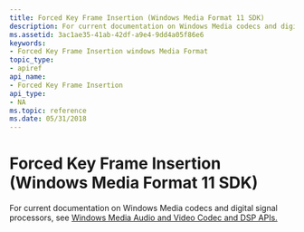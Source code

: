 ```yaml
---
title: Forced Key Frame Insertion (Windows Media Format 11 SDK)
description: For current documentation on Windows Media codecs and digital signal processors, see Windows Media Audio and Video Codec and DSP APIs.
ms.assetid: 3ac1ae35-41ab-42df-a9e4-9dd4a05f86e6
keywords:
- Forced Key Frame Insertion windows Media Format
topic_type:
- apiref
api_name:
- Forced Key Frame Insertion
api_type:
- NA
ms.topic: reference
ms.date: 05/31/2018
---
```


# Forced Key Frame Insertion (Windows Media Format 11 SDK)

For current documentation on Windows Media codecs and digital signal processors, see [Windows Media Audio and Video Codec and DSP APIs.](/previous-versions//dd464626(v=vs.85))

 

 
